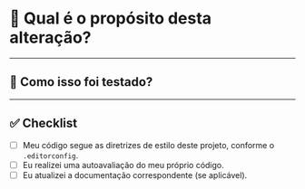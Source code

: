 # 🎯 Qual é o propósito desta alteração?

<!-- Descreva de forma clara e concisa o que este Pull Request faz. -->
<!-- Se ele resolve uma Issue existente, por favor, link-a aqui. Ex: "Closes #123" -->

---

## 🧪 Como isso foi testado?

<!-- Descreva os testes que você realizou para verificar suas alterações. -->

---

## ✅ Checklist

- [ ] Meu código segue as diretrizes de estilo deste projeto, conforme o `.editorconfig`.
- [ ] Eu realizei uma autoavaliação do meu próprio código.
- [ ] Eu atualizei a documentação correspondente (se aplicável).
